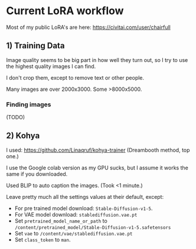 # Current LoRA workflow

Most of my public LoRA's are here: https://civitai.com/user/chairfull

## 1) Training Data

Image quality seems to be big part in how well they turn out, so I try to use the highest quality images I can find.

I don't crop them, except to remove text or other people.

Many images are over 2000x3000. Some >8000x5000.

### Finding images
(TODO)

## 2) Kohya
I used: https://github.com/Linaqruf/kohya-trainer (Dreambooth method, top one.)

I use the Google colab version as my GPU sucks, but I assume it works the same if you downloaded.

Used BLIP to auto caption the images. (Took <1 minute.)

Leave pretty much all the settings values at their default, except:
  * For pre trained model download: `Stable-Diffusion-v1-5`.
  * For VAE model download: `stablediffusion.vae.pt`
  * Set `pretrained_model_name_or_path` to `/content/pretrained_model/Stable-Diffusion-v1-5.safetensors`
  * Set `vae` to `/content/vae/stablediffusion.vae.pt`
  * Set `class_token` to `man`.
